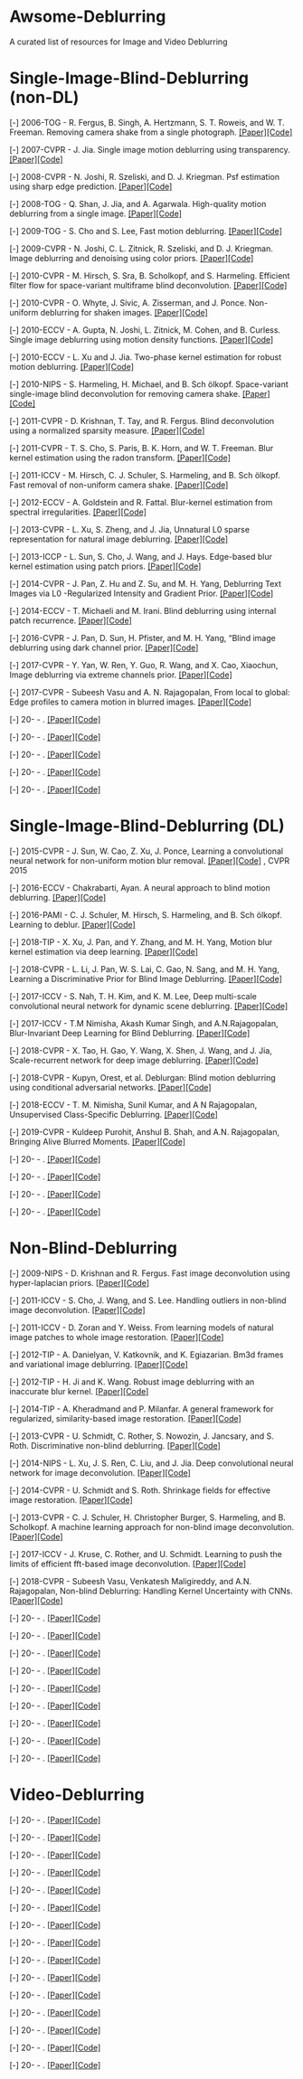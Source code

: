 # Awsome-Deblurring
A curated list of resources for Image and Video Deblurring

# Single-Image-Blind-Deblurring (non-DL)
[-] 2006-TOG - R. Fergus, B. Singh, A. Hertzmann, S. T. Roweis, and W. T. Freeman. Removing camera shake from a single photograph. [[Paper]]()[[Code]]()

[-] 2007-CVPR - J. Jia. Single image motion deblurring using transparency. [[Paper]]()[[Code]]()

[-] 2008-CVPR - N. Joshi, R. Szeliski, and D. J. Kriegman. Psf estimation using sharp edge prediction. [[Paper]]()[[Code]]()

[-] 2008-TOG - Q. Shan, J. Jia, and A. Agarwala. High-quality motion deblurring from a single image. [[Paper]]()[[Code]]()

[-] 2009-TOG - S. Cho and S. Lee, Fast motion deblurring. [[Paper]]()[[Code]]()

[-] 2009-CVPR - N. Joshi, C. L. Zitnick, R. Szeliski, and D. J. Kriegman. Image deblurring and denoising using color priors. [[Paper]]()[[Code]]()

[-] 2010-CVPR - M. Hirsch, S. Sra, B. Scholkopf, and S. Harmeling. Efficient ̈filter flow for space-variant multiframe blind deconvolution. [[Paper]]()[[Code]]()

[-] 2010-CVPR - O. Whyte, J. Sivic, A. Zisserman, and J. Ponce. Non-uniform deblurring for shaken images. [[Paper]]()[[Code]]()

[-] 2010-ECCV - A. Gupta, N. Joshi, L. Zitnick, M. Cohen, and B. Curless. Single image deblurring using motion density functions. [[Paper]]()[[Code]]()

[-] 2010-ECCV - L. Xu and J. Jia. Two-phase kernel estimation for robust motion deblurring. [[Paper]]()[[Code]]()

[-] 2010-NIPS - S. Harmeling, H. Michael, and B. Sch ̈olkopf. Space-variant single-image blind deconvolution for removing camera shake. [[Paper]]()[[Code]]()

[-] 2011-CVPR - D. Krishnan, T. Tay, and R. Fergus. Blind deconvolution using a normalized sparsity measure. [[Paper]]()[[Code]]()

[-] 2011-CVPR - T. S. Cho, S. Paris, B. K. Horn, and W. T. Freeman. Blur kernel estimation using the radon transform. [[Paper]]()[[Code]]()

[-] 2011-ICCV - M. Hirsch, C. J. Schuler, S. Harmeling, and B. Sch ̈olkopf. Fast removal of non-uniform camera shake. [[Paper]]()[[Code]]()

[-] 2012-ECCV - A. Goldstein and R. Fattal. Blur-kernel estimation from spectral irregularities. [[Paper]]()[[Code]]()

[-] 2013-CVPR - L. Xu, S. Zheng, and J. Jia, Unnatural L0 sparse representation for natural image deblurring. [[Paper]]()[[Code]]()

[-] 2013-ICCP - L. Sun, S. Cho, J. Wang, and J. Hays. Edge-based blur kernel estimation using patch priors. [[Paper]]()[[Code]]()

[-] 2014-CVPR - J. Pan, Z. Hu and Z. Su, and M. H. Yang, Deblurring Text Images via L0 -Regularized Intensity and Gradient Prior. [[Paper]]()[[Code]]()

[-] 2014-ECCV - T. Michaeli and M. Irani. Blind deblurring using internal patch recurrence. [[Paper]]()[[Code]]()

[-] 2016-CVPR - J. Pan, D. Sun, H. Pfister, and M. H. Yang, “Blind image deblurring using dark channel prior. [[Paper]]()[[Code]]()

[-] 2017-CVPR - Y. Yan, W. Ren, Y. Guo, R. Wang, and X. Cao, Xiaochun, Image deblurring via extreme channels prior. [[Paper]]()[[Code]]()

[-] 2017-CVPR - Subeesh Vasu and A. N. Rajagopalan, From local to global: Edge profiles to camera motion in blurred images. [[Paper]]()[[Code]]()

[-] 20- - . [[Paper]]()[[Code]]()

[-] 20- - . [[Paper]]()[[Code]]()

[-] 20- - . [[Paper]]()[[Code]]()

[-] 20- - . [[Paper]]()[[Code]]()

[-] 20- - . [[Paper]]()[[Code]]()



# Single-Image-Blind-Deblurring (DL)

[-] 2015-CVPR - J. Sun, W. Cao, Z. Xu, J. Ponce, Learning a convolutional neural network for non-uniform motion blur removal. [[Paper]]()[[Code]]()
, CVPR 2015

[-] 2016-ECCV - Chakrabarti, Ayan. A neural approach to blind motion deblurring. [[Paper]]()[[Code]]()


[-] 2016-PAMI - C. J. Schuler, M. Hirsch, S. Harmeling, and B. Sch ̈olkopf. Learning to deblur. [[Paper]]()[[Code]]()


[-] 2018-TIP - X. Xu, J. Pan, and Y. Zhang, and M. H. Yang, Motion blur kernel estimation via deep learning. [[Paper]]()[[Code]]()


[-] 2018-CVPR - L. Li, J. Pan, W. S. Lai, C. Gao, N. Sang, and M. H. Yang, Learning a Discriminative Prior for Blind Image Deblurring. [[Paper]]()[[Code]]()


[-] 2017-ICCV - S. Nah, T. H. Kim, and K. M. Lee, Deep multi-scale convolutional neural network for dynamic scene deblurring. [[Paper]]()[[Code]]()


[-] 2017-ICCV - T.M Nimisha, Akash Kumar Singh, and A.N.Rajagopalan, Blur-Invariant Deep Learning for Blind Deblurring. [[Paper]]()[[Code]]()


[-] 2018-CVPR - X. Tao, H. Gao, Y. Wang, X. Shen, J. Wang, and J. Jia, Scale-recurrent network for deep image deblurring. [[Paper]]()[[Code]]()


[-] 2018-CVPR - Kupyn, Orest, et al. Deblurgan: Blind motion deblurring using conditional adversarial networks. [[Paper]]()[[Code]]()


[-] 2018-ECCV - T. M. Nimisha, Sunil Kumar, and A N Rajagopalan, Unsupervised Class-Specific Deblurring. [[Paper]]()[[Code]]()


[-] 2019-CVPR - Kuldeep Purohit, Anshul B. Shah, and A.N. Rajagopalan, Bringing Alive Blurred Moments. [[Paper]]()[[Code]]()

[-] 20- - . [[Paper]]()[[Code]]()

[-] 20- - . [[Paper]]()[[Code]]()

[-] 20- - . [[Paper]]()[[Code]]()

[-] 20- - . [[Paper]]()[[Code]]()


# Non-Blind-Deblurring

[-] 2009-NIPS - D. Krishnan and R. Fergus. Fast image deconvolution using hyper-laplacian priors. [[Paper]]()[[Code]]()


[-] 2011-ICCV - S. Cho, J. Wang, and S. Lee. Handling outliers in non-blind image deconvolution. [[Paper]]()[[Code]]()


[-] 2011-ICCV - D. Zoran and Y. Weiss. From learning models of natural image patches to whole image restoration. [[Paper]]()[[Code]]()


[-] 2012-TIP - A. Danielyan, V. Katkovnik, and K. Egiazarian. Bm3d frames and variational image deblurring. [[Paper]]()[[Code]]()


[-] 2012-TIP - H. Ji and K. Wang. Robust image deblurring with an inaccurate blur kernel. [[Paper]]()[[Code]]()


[-] 2014-TIP - A. Kheradmand and P. Milanfar. A general framework for regularized, similarity-based image restoration. [[Paper]]()[[Code]]()


[-] 2013-CVPR - U. Schmidt, C. Rother, S. Nowozin, J. Jancsary, and S. Roth. Discriminative non-blind deblurring. [[Paper]]()[[Code]]()


[-] 2014-NIPS - L. Xu, J. S. Ren, C. Liu, and J. Jia. Deep convolutional neural network for image deconvolution. [[Paper]]()[[Code]]()


[-] 2014-CVPR - U. Schmidt and S. Roth. Shrinkage fields for effective image restoration. [[Paper]]()[[Code]]()


[-] 2013-CVPR - C. J. Schuler, H. Christopher Burger, S. Harmeling, and B. Scholkopf. A machine learning approach for non-blind image deconvolution. [[Paper]]()[[Code]]()


[-] 2017-ICCV - J. Kruse, C. Rother, and U. Schmidt. Learning to push the limits of efficient fft-based image deconvolution. [[Paper]]()[[Code]]()


[-] 2018-CVPR - Subeesh Vasu, Venkatesh Maligireddy, and A.N. Rajagopalan, Non-blind Deblurring: Handling Kernel Uncertainty with CNNs. [[Paper]]()[[Code]]()

[-] 20- - . [[Paper]]()[[Code]]()

[-] 20- - . [[Paper]]()[[Code]]()

[-] 20- - . [[Paper]]()[[Code]]()

[-] 20- - . [[Paper]]()[[Code]]()

[-] 20- - . [[Paper]]()[[Code]]()

[-] 20- - . [[Paper]]()[[Code]]()

[-] 20- - . [[Paper]]()[[Code]]()

[-] 20- - . [[Paper]]()[[Code]]()

[-] 20- - . [[Paper]]()[[Code]]()

# Video-Deblurring

[-] 20- - . [[Paper]]()[[Code]]()

[-] 20- - . [[Paper]]()[[Code]]()

[-] 20- - . [[Paper]]()[[Code]]()

[-] 20- - . [[Paper]]()[[Code]]()

[-] 20- - . [[Paper]]()[[Code]]()

[-] 20- - . [[Paper]]()[[Code]]()

[-] 20- - . [[Paper]]()[[Code]]()

[-] 20- - . [[Paper]]()[[Code]]()

[-] 20- - . [[Paper]]()[[Code]]()

[-] 20- - . [[Paper]]()[[Code]]()

[-] 20- - . [[Paper]]()[[Code]]()

[-] 20- - . [[Paper]]()[[Code]]()

[-] 20- - . [[Paper]]()[[Code]]()

[-] 20- - . [[Paper]]()[[Code]]()

[-] 20- - . [[Paper]]()[[Code]]()
